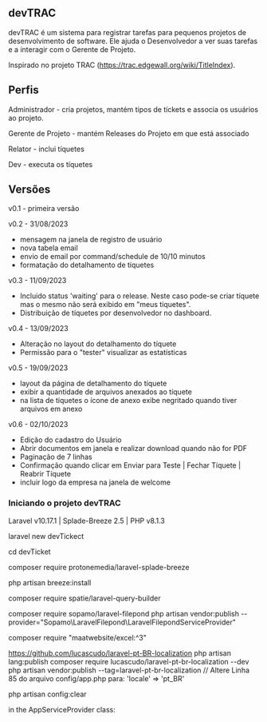 ## devTRAC ##
devTRAC é um sistema para registrar tarefas para pequenos projetos de desenvolvimento de software. Ele ajuda o Desenvolvedor a ver suas tarefas e a interagir com o Gerente de Projeto.

Inspirado no projeto TRAC (https://trac.edgewall.org/wiki/TitleIndex). 

## Perfis ##

Administrador - cria projetos, mantém tipos de tíckets e associa os usuários ao projeto.

Gerente de Projeto - mantém Releases do Projeto em que está associado

Relator - inclui tíquetes

Dev - executa os tíquetes

## Versões ##

v0.1 - primeira versão

v0.2 - 31/08/2023
- mensagem na janela de registro de usuário
- nova tabela email 
- envio de email por command/schedule de 10/10 minutos
- formatação do detalhamento de tíquetes

v0.3 - 11/09/2023
- Incluido status 'waiting' para o release. Neste caso pode-se criar tíquete mas o mesmo não será exibido em "meus tíquetes".
- Distribuição de tíquetes por desenvolvedor no dashboard.

v0.4 - 13/09/2023
- Alteração no layout do detalhamento do tíquete
- Permissão para o "tester" visualizar as estatísticas

v0.5 - 19/09/2023
- layout da página de detalhamento do tíquete
- exibir a quantidade de arquivos anexados ao tíquete
- na lista de tíquetes o ícone de anexo exibe negritado quando tiver arquivos em anexo

v0.6 - 02/10/2023
- Edição do cadastro do Usuário
- Abrir documentos em janela e realizar download quando não for PDF
- Paginação de 7 linhas
- Confirmação quando clicar em Enviar para Teste | Fechar Tíquete | Reabrir Tíquete
- incluir logo da empresa na janela de welcome

### Iniciando o projeto devTRAC ###

Laravel v10.17.1 | Splade-Breeze 2.5 | PHP v8.1.3

laravel new devTickect
 
cd devTicket
 
composer require protonemedia/laravel-splade-breeze
 
php artisan breeze:install

composer require spatie/laravel-query-builder

composer require sopamo/laravel-filepond
php artisan vendor:publish --provider="Sopamo\LaravelFilepond\LaravelFilepondServiceProvider"

composer require "maatwebsite/excel:^3"


https://github.com/lucascudo/laravel-pt-BR-localization
php artisan lang:publish
composer require lucascudo/laravel-pt-br-localization --dev 
php artisan vendor:publish --tag=laravel-pt-br-localization
// Altere Linha 85 do arquivo config/app.php para:
'locale' => 'pt_BR'

php artisan config:clear

in the AppServiceProvider class:

<?php

namespace App\Providers;

use Illuminate\Support\ServiceProvider;
use ProtoneMedia\Splade\Components\Form\Input;

class AppServiceProvider extends ServiceProvider
{
    /**
     * Register any application services.
     */
    public function register(): void
    {
        Input::defaultDateFormat('d/m/Y');
    }

    /**
     * Bootstrap any application services.
     */
    public function boot(): void
    {
        //
    }
}

## Docker ##

Para executar o devTRAC em um container DOCKER:

Esta instalação não implementou o nginx/apache e nem o servidor mysql.  Tem por propósito ter um ambiente rápido para testar o devTRAC.

Você deve ter instalado o docker e docker-compose.

(1) git clone http://github.com/macabral/devTARC.git
(2) renomear o arquivo .env.example para .env e alterar com os parâmetros para acesso ao banco de dados e servidor de email
(3) executar o php artisan migrate && php artisan db:seed para criação do banco de dados (ou restaurar o backup disponível na pasta docker)
(4) docker-compose up -d

Para acesso como Administrador utilize o login admin@admin.com/password.



